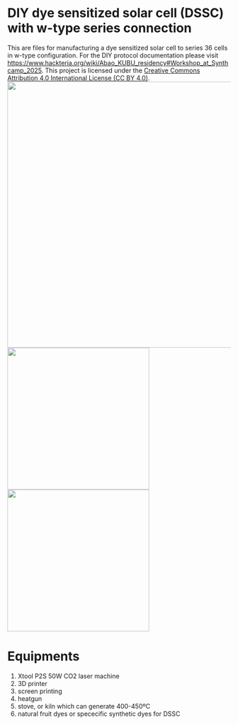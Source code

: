 # DIY dye sensitized solar cell (DSSC) with w-type series connection
This are files for manufacturing a dye sensitized solar cell to series 36 cells in w-type configuration. For the DIY protocol documentation please visit https://www.hackteria.org/wiki/Abao_KUBU_residency#Workshop_at_Synthcamp_2025.
This project is licensed under the [Creative Commons Attribution 4.0 International License (CC BY 4.0)](https://creativecommons.org/licenses/by/4.0/).
<img src="https://github.com/user-attachments/assets/f4e14a95-77a6-42c2-9331-ca4a3bf761e4" width="600"/>
<img src="https://github.com/user-attachments/assets/4f2388d8-86a3-4e4f-9480-a0298b20494b" width="320"/>
<img src="https://github.com/user-attachments/assets/303f8cc7-21a7-44f5-a7fa-9469fa9980ed" width="320"/>

# Equipments
1. Xtool P2S 50W CO2 laser machine
2. 3D printer
3. screen printing
4. heatgun
5. stove, or kiln which can generate 400-450ºC
6. natural fruit dyes or spececific synthetic dyes for DSSC
